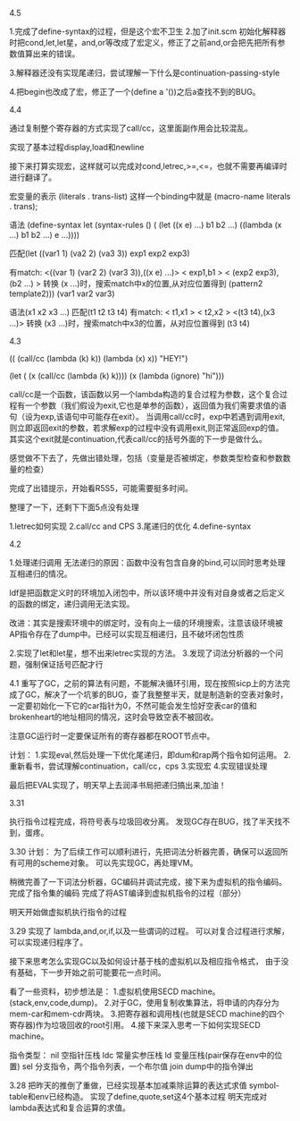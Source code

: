 4.5 

1.完成了define-syntax的过程，但是这个宏不卫生
2.加了init.scm 初始化解释器时把cond,let,let星，and,or等改成了宏定义，修正了之前and,or会把先把所有参数值算出来的错误。

3.解释器还没有实现尾递归，尝试理解一下什么是continuation-passing-style

4.把begin也改成了宏，修正了一个(define a '())之后a查找不到的BUG。

4.4 

通过复制整个寄存器的方式实现了call/cc，这里面副作用会比较混乱。

实现了基本过程display,load和newline

接下来打算实现宏，这样就可以完成对cond,letrec,>=,<=，也就不需要再编译时进行翻译了。

宏变量的表示
(literals . trans-list)
这样一个binding中就是
(macro-name literals . trans);

语法
(define-syntax let
 (syntax-rules ()
  ( (let ((x e) ...) b1 b2 ...)
	((lambda (x ...) b1 b2 ...) e ...))))

匹配(let ((var1 1) (va2 2) (va3 3)) exp1 exp2 exp3)

有match:
 <((var 1) (var2 2) (var3 3)),((x e) ...)>
 < exp1,b1 >
 < (exp2 exp3),(b2 ...) >
 转换
(x ...)时，搜索match中x的位置,从对应位置得到
  (pattern2 template2)))
(var1 var2 var3)

语法(x1 x2 x3 ...)
匹配(t1 t2 t3 t4)
有match:
< t1,x1 >
< t2,x2 >
<(t3 t4),(x3 ...)>
转换
(x3 ...)时，搜索match中x3的位置，从对应位置得到
(t3 t4)


4.3

((  (call/cc (lambda (k) k))
    	(lambda (x) x)) "HEY!")


(let ( (x (call/cc (lambda (k) k))))
   (x (lambda (ignore) "hi")))

call/cc是一个函数，该函数以另一个lambda构造的复合过程为参数，这个复合过程有一个参数（我们假设为exit,它也是单参的函数），返回值为我们需要求值的语句（设为exp,该语句中可能存在exit）。
当调用call/cc时，exp中若遇到调用exit,则立即返回exit的参数，若求解exp的过程中没有调用exit,则正常返回exp的值。
其实这个exit就是continuation,代表call/cc的括号外面的下一步是做什么。

感觉做不下去了，先做出错处理，包括（变量是否被绑定，参数类型检查和参数数量的检查）

完成了出错提示，开始看R5S5，可能需要挺多时间。

整理了一下，还剩下下面5点没有处理

1.letrec如何实现
2.call/cc and CPS
3.尾递归的优化
4.define-syntax


4.2

1.处理递归调用 无法递归的原因：函数中没有包含自身的bind,可以同时思考处理互相递归的情况。

ldf是把函数定义时的环境加入闭包中，所以该环境中并没有对自身或者之后定义的函数的绑定，递归调用无法实现。

改进：其实是搜索环境中的绑定时，没有向上一级的环境搜索，注意该级环境被AP指令存在了dump中。已经可以实现互相递归，且不破坏闭包性质

2.实现了let和let星，想不出来letrec实现的方法。
3.发现了词法分析器的一个问题，强制保证括号匹配才行

4.1
重写了GC，之前的算法有问题，不能解决循环引用，现在按照sicp上的方法完成了GC，解决了一个坑爹的BUG，查了我整整半天，就是制造新的空表对象时，一定要初始化一下它的car指针为0，不然可能会发生恰好空表car的值和brokenheart的地址相同的情况，这时会导致空表不被回收。

注意GC运行时一定要保证所有的寄存器都在ROOT节点中。

计划：
1.实现eval,然后处理一下优化尾递归，即dum和rap两个指令如何运用。
2.重新看书，尝试理解continuation，call/cc，cps
3.实现宏
4.实现错误处理

最后把EVAL实现了，明天早上去润泽书局把递归搞出来,加油！

3.31

执行指令过程完成，将符号表与垃圾回收分离。
发现GC存在BUG，找了半天找不到，蛋疼。

3.30
计划：  为了后续工作可以顺利进行，先把词法分析器完善，确保可以返回所有可用的scheme对象。
        可以先实现GC，再处理VM。

稍微完善了一下词法分析器，GC编码并调试完成，接下来为虚拟机的指令编码。
完成了指令集的编码
完成了将AST编译到虚拟机指令的过程（部分）

明天开始做虚拟机执行指令的过程

3.29
实现了
lambda,and,or,if,以及一些谓词的过程。
可以对复合过程进行求解，可以实现递归程序了。

接下来思考怎么实现GC以及如何设计基于栈的虚拟机以及相应指令格式，
由于没有基础，下一步开始之前可能要花一点时间。

看了一些资料，初步想法是：
1.虚拟机使用SECD machine。(stack,env,code,dump)。
2.对于GC，使用复制收集算法，将申请的内存分为mem-car和mem-cdr两块。
3.把寄存器和调用栈(也就是SECD machine的四个寄存器)作为垃圾回收的root引用。
4.接下来深入思考一下如何实现SECD machine。

指令类型：
nil 空指针压栈
ldc 常量实参压栈
ld  变量压栈(pair保存在env中的位置)
sel 分支指令，两个指令列表，一个布尔值
join dump中的指令弹出

3.28
把昨天的推倒了重做，已经实现基本加减乘除运算的表达式求值
symbol-table和env已经构造。
实现了define,quote,set这4个基本过程
明天完成对lambda表达式和复合运算的求值。


